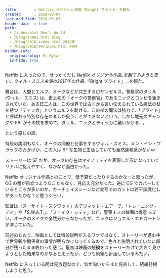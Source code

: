 ```yaml
---
title        : Netflix オリジナル映画「Bright ブライト」を観た
created      : 2018-09-07
last-modified: 2018-09-07
header-date  : true
path:
  - /index.html Neo's World
  - /blog/index.html Blog
  - /blog/2018/index.html 2018年
  - /blog/2018/09/index.html 09月
hidden-info:
  original-blog: El Mylar
  is-hide: true
---
```


Netflix に入ったので、せっかくだし _Netflix オリジナル作品_を観てみようと思い、ウィル・スミス主演の2017年の作品__「Bright ブライト」__を観た。

舞台は、人間とエルフ、オークなどが共生するロサンゼルス。警察官のダリル (ウィル・スミス) は、史上初の「オークの警察官」であるニックとコンビを組まされていた。ある日二人は、この世界では古くから言い伝えられている魔法の杖を持つ「ティッカ」というエルフを助ける。この杖の魔法は強力で、「ブライト」と呼ばれる特別な存在の者しか扱うことができないという。しかし地元のギャングや FBI がその杖を求めて、ダリル、ニックとティッカに襲いかかる…。

という感じの話。

特段の説明もなく、オークの同僚と仕事をするウィル・スミス。メン・イン・ブラックのおかげか、この人は SF な生物と生活していても全然違和感がないｗ

ストーリーは SF だが、オークの存在はマイノリティを表現した形になっていてリアルに捉えやすく、なかなか面白かった。

Netflix オリジナル作品とのことで、低予算だったりするのかなーと思ったが、CG の粗が目立つようなこともなく、見応え充分だった。逆に CG でカバーしているところが多いのか、カーチェイスシーンなど実写でのカットは若干誤魔化しがあったかな？と思うぐらい。

監督は「スーサイド・スクワッド」のデヴィッド・エアーで、「トレーニング・デイ」や「S.W.A.T.」、「フェイク・シティ」など、警察モノの映画は得意っぽい。オークのメイクで全然分からなかったが、ニックはジョエル・エドガートンが演じていた。

前述のとおり、映画としては特段説明が入るワケではなく、ストーリーが進む中で世界観や関係者の事情が明らかになってくるので、色々と説明されていない部分が残ったまま終わった感じ。最初は映画の規模をストーリーだけで大きく見せようとした結果なのかなぁと思ったが、どうも続編も計画しているみたい。

Netflix に入っている間は見放題なので、気が向いたらまた見直して、続編待機しようと思う。
